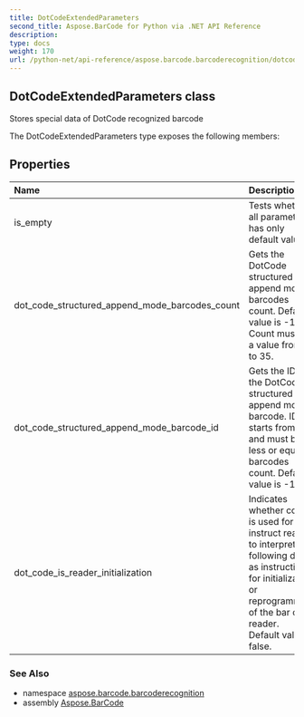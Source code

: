 ```yaml
---
title: DotCodeExtendedParameters
second_title: Aspose.BarCode for Python via .NET API Reference
description: 
type: docs
weight: 170
url: /python-net/api-reference/aspose.barcode.barcoderecognition/dotcodeextendedparameters/
---
```


## DotCodeExtendedParameters class

Stores special data of DotCode recognized barcode

The DotCodeExtendedParameters type exposes the following members:
## Properties
| Name | Description |
| :- | :- |
|is_empty|Tests whether all parameters has only default values|
|dot_code_structured_append_mode_barcodes_count|Gets the DotCode structured append mode barcodes count. Default value is -1. Count must be a value from 1 to 35.|
|dot_code_structured_append_mode_barcode_id|Gets the ID of the DotCode structured append mode barcode. ID starts from 1 and must be less or equal to barcodes count. Default value is -1.|
|dot_code_is_reader_initialization|Indicates whether code is used for instruct reader to interpret the following data as instructions for initialization or reprogramming of the bar code reader.<br/>            Default value is false.|

### See Also

* namespace [aspose.barcode.barcoderecognition](/barcode/python-net/api-reference/aspose.barcode.barcoderecognition/)
* assembly [Aspose.BarCode](/barcode/python-net/api-reference/)

